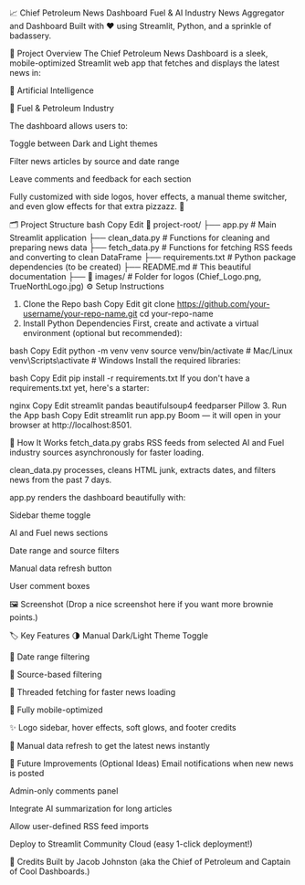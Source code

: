 📈 Chief Petroleum News Dashboard
Fuel & AI Industry News Aggregator and Dashboard
Built with ❤️ using Streamlit, Python, and a sprinkle of badassery.

🚀 Project Overview
The Chief Petroleum News Dashboard is a sleek, mobile-optimized Streamlit web app that fetches and displays the latest news in:

🧠 Artificial Intelligence

🚛 Fuel & Petroleum Industry

The dashboard allows users to:

Toggle between Dark and Light themes

Filter news articles by source and date range

Leave comments and feedback for each section

Fully customized with side logos, hover effects, a manual theme switcher, and even glow effects for that extra pizzazz. 🎉

🗂️ Project Structure
bash
Copy
Edit
📂 project-root/
├── app.py           # Main Streamlit application
├── clean_data.py    # Functions for cleaning and preparing news data
├── fetch_data.py    # Functions for fetching RSS feeds and converting to clean DataFrame
├── requirements.txt # Python package dependencies (to be created)
├── README.md        # This beautiful documentation
├── 📂 images/        # Folder for logos (Chief_Logo.png, TrueNorthLogo.jpg)
⚙️ Setup Instructions
1. Clone the Repo
bash
Copy
Edit
git clone https://github.com/your-username/your-repo-name.git
cd your-repo-name
2. Install Python Dependencies
First, create and activate a virtual environment (optional but recommended):

bash
Copy
Edit
python -m venv venv
source venv/bin/activate  # Mac/Linux
venv\Scripts\activate     # Windows
Install the required libraries:

bash
Copy
Edit
pip install -r requirements.txt
If you don't have a requirements.txt yet, here's a starter:

nginx
Copy
Edit
streamlit
pandas
beautifulsoup4
feedparser
Pillow
3. Run the App
bash
Copy
Edit
streamlit run app.py
Boom — it will open in your browser at http://localhost:8501.

📡 How It Works
fetch_data.py grabs RSS feeds from selected AI and Fuel industry sources asynchronously for faster loading.

clean_data.py processes, cleans HTML junk, extracts dates, and filters news from the past 7 days.

app.py renders the dashboard beautifully with:

Sidebar theme toggle

AI and Fuel news sections

Date range and source filters

Manual data refresh button

User comment boxes

🖼️ Screenshot
(Drop a nice screenshot here if you want more brownie points.)

🏷️ Key Features
🌗 Manual Dark/Light Theme Toggle

📅 Date range filtering

📰 Source-based filtering

🚀 Threaded fetching for faster news loading

📱 Fully mobile-optimized

✨ Logo sidebar, hover effects, soft glows, and footer credits

🔄 Manual data refresh to get the latest news instantly

🔮 Future Improvements (Optional Ideas)
Email notifications when new news is posted

Admin-only comments panel

Integrate AI summarization for long articles

Allow user-defined RSS feed imports

Deploy to Streamlit Community Cloud (easy 1-click deployment!)

🤖 Credits
Built by Jacob Johnston
(aka the Chief of Petroleum and Captain of Cool Dashboards.)